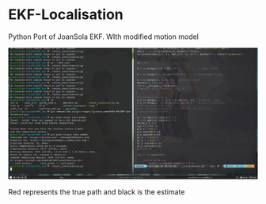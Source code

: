 # EKF-Localisation
Python Port of JoanSola EKF. WIth modified motion model

![EKF_result](EKF_turn_model.gif)


Red represents the true path and black is the estimate 
